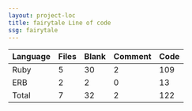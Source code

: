 ```yaml
---
layout: project-loc
title: fairytale Line of code
ssg: fairytale
---
```

<div class="table-responsive">
<table class="table">
<thead><tr>
<th>Language</th>
<th>Files</th>
<th>Blank</th>
<th>Comment</th>
<th>Code</th>
</tr></thead><tbody>
<tr><td>Ruby</td><td> 5</td><td> 30</td><td> 2</td><td> 109</td></tr>
<tr><td>ERB</td><td> 2</td><td> 2</td><td> 0</td><td> 13</td></tr>
<tr><td>Total</td><td>7</td><td>32</td><td>2</td><td>122</td></tr>
</tbody></table></div>
